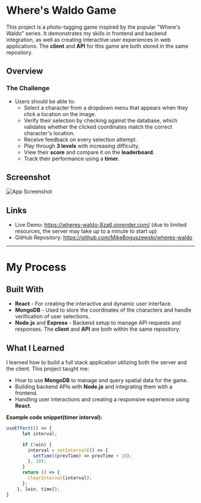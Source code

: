 # Where's Waldo Game

This project is a photo-tagging game inspired by the popular "Where's Waldo" series. It demonstrates my skills in frontend and backend integration, as well as creating interactive user experiences in web applications. The **client** and **API** for this game are both stored in the same repository.

## Overview

### The Challenge
- Users should be able to:
  - Select a character from a dropdown menu that appears when they click a location on the image.
  - Verify their selection by checking against the database, which validates whether the clicked coordinates match the correct character's location.
  - Receive feedback on every selection attempt.
  - Play through **3 levels** with increasing difficulty.
  - View their **score** and compare it on the **leaderboard**.
  - Track their performance using a **timer**.

## Screenshot

![App Screenshot](./screenshot.jpg)

## Links
- Live Demo: https://wheres-waldo-8za6.onrender.com/ (due to limited resources, the server may take up to a minute to start up)
- GitHub Repository: https://github.com/MikeBoguszewski/wheres-waldo

---

# My Process

## Built With
- **React** - For creating the interactive and dynamic user interface.
- **MongoDB** - Used to store the coordinates of the characters and handle verification of user selections.
- **Node.js** and **Express** - Backend setup to manage API requests and responses. The **client** and **API** are both within the same repository.

## What I Learned
I learned how to build a full stack application utilizing both the server and the client.
This project taught me:
- How to use **MongoDB** to manage and query spatial data for the game.
- Building backend APIs with **Node.js** and integrating them with a frontend.
- Handling user interactions and creating a responsive experience using **React**.

**Example code snippet(timer interval):**
```js
useEffect(() => {
      let interval;

      if (!win) {
        interval = setInterval(() => {
          setTime((prevTime) => prevTime + 10);
        }, 10);
      }
      return () => {
        clearInterval(interval);
      };
    }, [win, time]);
}
